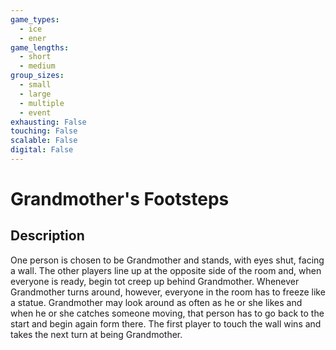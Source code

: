 ```yaml
---
game_types:
  - ice
  - ener
game_lengths:
  - short
  - medium
group_sizes:
  - small
  - large
  - multiple
  - event
exhausting: False
touching: False
scalable: False
digital: False
---
```

# Grandmother's Footsteps

## Description
One person is chosen to be Grandmother and stands, with eyes shut, facing a wall. The other players line up at the opposite side of the room and, when everyone is ready, begin tot creep up behind Grandmother. Whenever Grandmother turns around, however, everyone in the room has to freeze like a statue. Grandmother may look around as often as he or she likes and when he or she catches someone moving, that person has to go back to the start and begin again form there. The first player to touch the wall wins and takes the next turn at being Grandmother.
